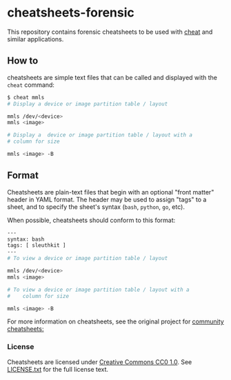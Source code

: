 cheatsheets-forensic
===========
This repository contains forensic cheatsheets to be used with
[cheat](https://github.com/cheat/cheat) and similar applications.

## How to
cheatsheets are simple text files that can be called and
displayed with the `cheat` command:

```sh
$ cheat mmls
# Display a device or image partition table / layout

mmls /dev/<device>
mmls <image>

# Display a  device or image partition table / layout with a
# column for size

mmls <image> -B
```

## Format 
Cheatsheets are plain-text files that begin with an optional "front matter"
header in YAML format. The header may be used to assign "tags" to a sheet, and
to specify the sheet's syntax (`bash`, `python`, `go`, etc).

When possible, cheatsheets should conform to this format:

```sh
---
syntax: bash
tags: [ sleuthkit ]
---
# To view a device or image partition table / layout

mmls /dev/<device>
mmls <image>

# To view a device or image partition table / layout with a
#    column for size

mmls <image> -B


```

For more information on cheatsheets, see the original project for
[community cheatsheets:](https://github.com/cheat/cheatsheets)



### License ###
Cheatsheets are licensed under [Creative Commons CC0 1.0][cc0]. See
[LICENSE.txt][] for the full license text.


[LICENSE.txt]: https://github.com/cheat/cheatsheets/blob/master/.github/LICENSE.txt
[cc0]: https://creativecommons.org/publicdomain/zero/1.0/legalcode
[cheat]:  https://github.com/cheat/cheat
[docopt]: http://docopt.org
